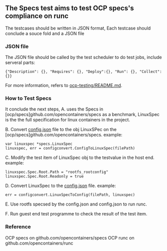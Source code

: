 ## The Specs test  aims to test OCP specs's compliance on runc
The testcases should be written in JSON format, Each testcase should conclude a souce fold and a JSON file
### JSON file
The JSON file should be called by the test scheduler to do test jobs, include serveral parts:
```
{"Description": {}, "Requires": {}, "Deploy":{}, "Run": {}, "Collect": {}}
```
For more information, refers to [ocp-testing/README.md](./../../README.md).

### How to Test Specs
It conclude the next steps,
A. uses the Specs in [ocp/specs]github.com/opencontainers/specs as a benchmark, 
LinuxSpec is the the full specification for linux containers in the project.

B. Convert  [config.json](./source/config.json) file to the obj LinuxSPec on the [ocp/specs]github.com/opencontainers/specs.
example:
```
var linuxspec *specs.LinuxSpec
linuxspec, err = configconvert.ConfigToLinuxSpec(filePath)
```

C. Modify the test item of LinuxSpec obj to the testvalue in the host end.
example:
```
linuxspec.Spec.Root.Path = "rootfs_rootconfig"
linuxspec.Spec.Root.Readonly = true
```
D. Convert LinuxSpec to the [config.json](./source/config.json) file.
example:
```
err = configconvert.LinuxSpecToConfig(filePath, linuxspec)
```

E. Use rootfs specsed by the config.json and config.json to run runc.

F. Run guest end test programme to check the result of the test item.

### Reference
OCP specs on github.com/opencontainers/specs
OCP runc on github.com/opencontainers/runc